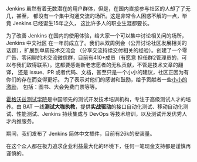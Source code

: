 Jenkins 虽然有着无数潜在的用户群体，但是，在国内直接参与社区的人却了了无几，甚至，
都没有一个集中沟通交流的场所。这是非常令人困惑不解的一点，毕竟 Jenkins 已经诞生15年之久，
这比许多人的职业生涯都要长。

为了改善 Jenkins 在国内的使用体验，给大家一个可以集中讨论相关问的场所，Jenkins 中文社区
在一年前成立了。我们从双周例会（公开讨论社区发展相关的话题），扩展到单周技术交流会
（分享交流持续交付相关的经验）。创建了一个零广告、零闲聊的术交流微信群，目前有410+成员（有愿意
担任群2管理员的，可以与我们取得联系）。这都要感谢新老志愿者的无私贡献，不管是技术文章的翻译，
还是 issue、PR 或者代码、文档，甚至只是一个小小的建议，社区正因为有你们的存在而变得更好。
为了表示对他们的感谢和鼓励，给予贡献者一些[小小的激励](https://jenkins-zh.cn/about/star-plan/)，
包括：图书、大会免费门票等等。

[霍格沃兹测试学院](https://testing-studio.com)是中国领先的测试开发技术培训机构，专注于高级测试人才的培养。由 BAT 一线**测试大咖执教**，提供**实战驱动**的接口自动化测试、移动自动化测试、性能测试、Jenkins 持续集成与 DevOps 等技术培训，以及测试开发优秀人才内推服务。

期间，我们发布了 Jenkins 简体中文插件，目前有26k的安装量。

在这个众人都在极力追求企业利益最大化的环境下，任何一笔现金支持都是谨慎再谨慎的。 